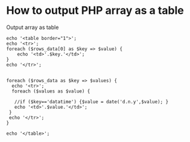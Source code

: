 # How to output PHP array as a table
Output array as table

```
echo '<table border="1">';
echo '<tr>';
foreach ($rows_data[0] as $key => $value) {
    echo '<td>'.$key.'</td>';
}
echo '</tr>';


foreach ($rows_data as $key => $values) {
  echo '<tr>';
  foreach ($values as $value) {

   //if ($key=='datatime') {$value = date('d.n.y',$value); }
   echo '<td>'.$value.'</td>';
 }
 echo '</tr>';
}

echo '</table>';
```
